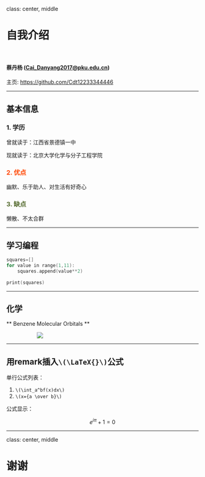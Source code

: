 class: center, middle

# 自我介绍

&nbsp;
&nbsp;

#### 蔡丹杨 (Cai_Danyang2017@pku.edu.cn)  

主页: https://github.com/Cdt12233344446

---

## 基本信息

### 1. 学历

曾就读于：江西省景德镇一中

现就读于：北京大学化学与分子工程学院

### <font color="orangered">2. 优点</font>

幽默、乐于助人、对生活有好奇心

### <font color="darkolivegreen">3. 缺点</font>

懒散、不太合群

---

## 学习编程

```c
squares=[]
for value in range(1,11):
    squares.append(value**2)
    
print(squares)
```

---

## 化学

** Benzene Molecular Orbitals **

<img src="https://upload.wikimedia.org/wikipedia/commons/thumb/9/90/Benzene_Orbitals.svg/640px-Benzene_Orbitals.svg.png" style="margin: 0px 80px">

---

## 用remark插入`\(\LaTeX{}\)`公式

单行公式列表：

1. `\(\int_a^bf(x)dx\)`
2. `\(x={a \over b}\)`

公式显示：

$$e^{i\pi} + 1 = 0$$

---

class: center, middle

# 谢谢
